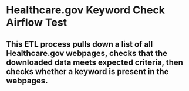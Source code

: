 # Healthcare.gov Keyword Check Airflow Test

## This ETL process pulls down a list of all Healthcare.gov webpages, checks that the downloaded data meets expected criteria, then checks whether a keyword is present in the webpages.
